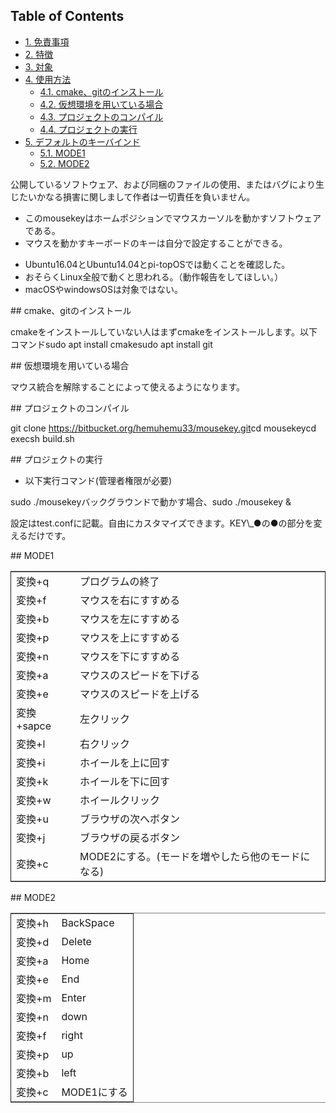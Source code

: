 <div id="table-of-contents"><h2>Table of Contents</h2><div id="text-table-of-contents"><ul><li><a href="#org4bd551d">1. 免責事項</a></li><li><a href="#org51897a9">2. 特徴</a></li><li><a href="#orga5cacfe">3. 対象</a></li><li><a href="#org4ff078c">4. 使用方法</a><ul><li><a href="#org8a3b653">4.1. cmake、gitのインストール</a></li><li><a href="#org4822bea">4.2. 仮想環境を用いている場合</a></li><li><a href="#org8f4ea9c">4.3. プロジェクトのコンパイル</a></li><li><a href="#orge81ac7d">4.4. プロジェクトの実行</a></li></ul></li><li><a href="#orge0ded48">5. デフォルトのキーバインド</a><ul><li><a href="#org785aca9">5.1. MODE1</a></li><li><a href="#orgfde9dbf">5.2. MODE2</a></li></ul></li></ul></div></div>

<a id="org4bd551d"></a>

公開しているソフトウェア、および同梱のファイルの使用、またはバグにより生じたいかなる損害に関しまして作者は一切責任を負いません。

<a id="org51897a9"></a>

-   このmousekeyはホームポジションでマウスカーソルを動かすソフトウェアである。
-   マウスを動かすキーボードのキーは自分で設定することができる。

<a id="orga5cacfe"></a>

-   Ubuntu16.04とUbuntu14.04とpi-topOSでは動くことを確認した。
-   おそらくLinux全般で動くと思われる。（動作報告をしてほしい。）
-   macOSやwindowsOSは対象ではない。

<a id="org4ff078c"></a>

<a id="org8a3b653"></a>

\## cmake、gitのインストール

cmakeをインストールしていない人はまずcmakeをインストールします。以下コマンドsudo apt install cmakesudo apt install git

<a id="org4822bea"></a>

\## 仮想環境を用いている場合

マウス統合を解除することによって使えるようになります。

<a id="org8f4ea9c"></a>

\## プロジェクトのコンパイル

git clone <https://bitbucket.org/hemuhemu33/mousekey.git>cd mousekeycd execsh build.sh

<a id="orge81ac7d"></a>

\## プロジェクトの実行

-   以下実行コマンド(管理者権限が必要)

sudo ./mousekeyバックグラウンドで動かす場合、sudo ./mousekey &

<a id="orge0ded48"></a>

設定はtest.confに記載。自由にカスタマイズできます。KEY\\\_●の●の部分を変えるだけです。

<a id="org785aca9"></a>

\## MODE1

<table border="2" cellspacing="0" cellpadding="6" rules="groups" frame="hsides">

<colgroup><col  class="org-left" />

<col  class="org-left" /></colgroup><tbody><tr><td class="org-left">変換+q</td><td class="org-left">プログラムの終了</td></tr>

<tr><td class="org-left">変換+f</td><td class="org-left">マウスを右にすすめる</td></tr>

<tr><td class="org-left">変換+b</td><td class="org-left">マウスを左にすすめる</td></tr>

<tr><td class="org-left">変換+p</td><td class="org-left">マウスを上にすすめる</td></tr>

<tr><td class="org-left">変換+n</td><td class="org-left">マウスを下にすすめる</td></tr>

<tr><td class="org-left">変換+a</td><td class="org-left">マウスのスピードを下げる</td></tr>

<tr><td class="org-left">変換+e</td><td class="org-left">マウスのスピードを上げる</td></tr>

<tr><td class="org-left">変換+sapce</td><td class="org-left">左クリック</td></tr>

<tr><td class="org-left">変換+l</td><td class="org-left">右クリック</td></tr>

<tr><td class="org-left">変換+i</td><td class="org-left">ホイールを上に回す</td></tr>

<tr><td class="org-left">変換+k</td><td class="org-left">ホイールを下に回す</td></tr>

<tr><td class="org-left">変換+w</td><td class="org-left">ホイールクリック</td></tr>

<tr><td class="org-left">変換+u</td><td class="org-left">ブラウザの次へボタン</td></tr>

<tr><td class="org-left">変換+j</td><td class="org-left">ブラウザの戻るボタン</td></tr>

<tr><td class="org-left">変換+c</td><td class="org-left">MODE2にする。(モードを増やしたら他のモードになる)</td></tr></tbody></table>

<a id="orgfde9dbf"></a>

\## MODE2

<table border="2" cellspacing="0" cellpadding="6" rules="groups" frame="hsides">

<colgroup><col  class="org-left" />

<col  class="org-left" /></colgroup><tbody><tr><td class="org-left">変換+h</td><td class="org-left">BackSpace</td></tr>

<tr><td class="org-left">変換+d</td><td class="org-left">Delete</td></tr>

<tr><td class="org-left">変換+a</td><td class="org-left">Home</td></tr>

<tr><td class="org-left">変換+e</td><td class="org-left">End</td></tr>

<tr><td class="org-left">変換+m</td><td class="org-left">Enter</td></tr>

<tr><td class="org-left">変換+n</td><td class="org-left">down</td></tr>

<tr><td class="org-left">変換+f</td><td class="org-left">right</td></tr>

<tr><td class="org-left">変換+p</td><td class="org-left">up</td></tr>

<tr><td class="org-left">変換+b</td><td class="org-left">left</td></tr>

<tr><td class="org-left">変換+c</td><td class="org-left">MODE1にする</td></tr></tbody></table>

